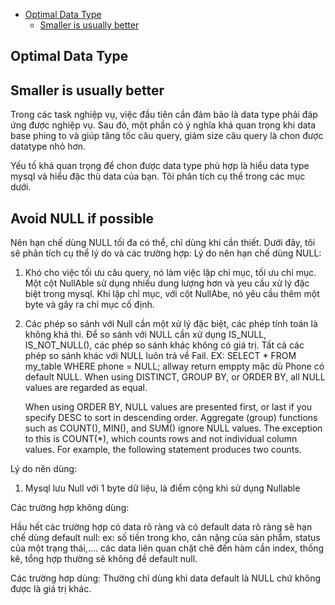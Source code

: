 - [Optimal Data Type](#optimal_data_type)
    - [Smaller is usually better](#smaller_is_usually_better)

## Optimal Data Type <a name="optimal_data_type"></a>

## Smaller is usually better <a name="smaller_is_usually_better"></a>

Trong các task nghiệp vụ, việc đầu tiên cần đảm bảo là data type phải đáp ứng được nghiệp vụ. Sau đó, một phần có ý
nghĩa khá quan trọng khi data base phing to và giúp tăng tốc câu query, giảm size câu query là chon được datatype nhỏ
hơn. </br>

Yếu tố khá quan trọng để chon được data type phù hợp là hiểu data type mysql và hiểu đặc thù data của bạn. Tôi phân tích
cụ thể trong các mục dưới. </br>

## Avoid NULL if possible <a name="avoid_null_if_possible"></a>

Nên hạn chế dùng NULL tối đa có thể, chỉ dùng khi cần thiết. Dưới đây, tôi sẽ phân tích cụ thể lý do và các trường hợp:
Lý do nên hạn chế dùng NULL:

1) Khó cho việc tối ưu câu query, nó làm việc lập chỉ mục, tối ưu chỉ mục. Một cột
   NullAble sử dụng nhiều dung lượng hơn và yeu cầu xử lý đặc biệt trong mysql. Khi lập chỉ mục, với cột NullAbe, nó yêu cầu thêm một byte và gây ra chỉ mục cố định.

2) Các phép so sánh với Null cần một xử lý đặc biệt, các phép tính toán là không khả thi. Để so sánh với NULL cần xử dụng IS_NULL, IS_NOT_NULL(), các phép so sánh khác không có giá trị. Tất cả các phép so sánh khác với NULL luôn trả về Fail.
    EX: SELECT * FROM my_table WHERE phone = NULL; allway return emppty mặc dù Phone có default NULL.
    When using DISTINCT, GROUP BY, or ORDER BY, all NULL values are regarded as equal.

   When using ORDER BY, NULL values are presented first, or last if you specify DESC to sort in descending order.
   Aggregate (group) functions such as COUNT(), MIN(), and SUM() ignore NULL values. The exception to this is COUNT(*), which counts rows and not individual column values. For example, the following statement produces two counts.

Lý do nên dùng:  
1) Mysql lưu Null với 1 byte dữ liệu, là điểm cộng khi sử dụng Nullable


Các trường hợp không dùng:

Hầu hết các trường hợp có data rõ ràng và có default data rõ ràng sẽ hạn chế dùng default null:
ex: số tiền trong kho, cân nặng của sản phẩm, status của một trạng thái,....
các data liên quan chặt chẽ đến hàm cần index, thống kê, tổng hợp thường sẽ không đề default null.

Các trường hơp dùng:
Thường chỉ dùng khi data default là NULL chứ không được là giá trị khác. 



